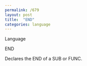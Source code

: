```yaml
---
permalink: /679
layout: post
title:  "END"
categories: language
---
```

Language

END

Declares the END of a SUB or FUNC.

